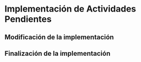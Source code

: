 # Implementación de Actividades Pendientes

## Modificación de la implementación

## Finalización de la implementación
